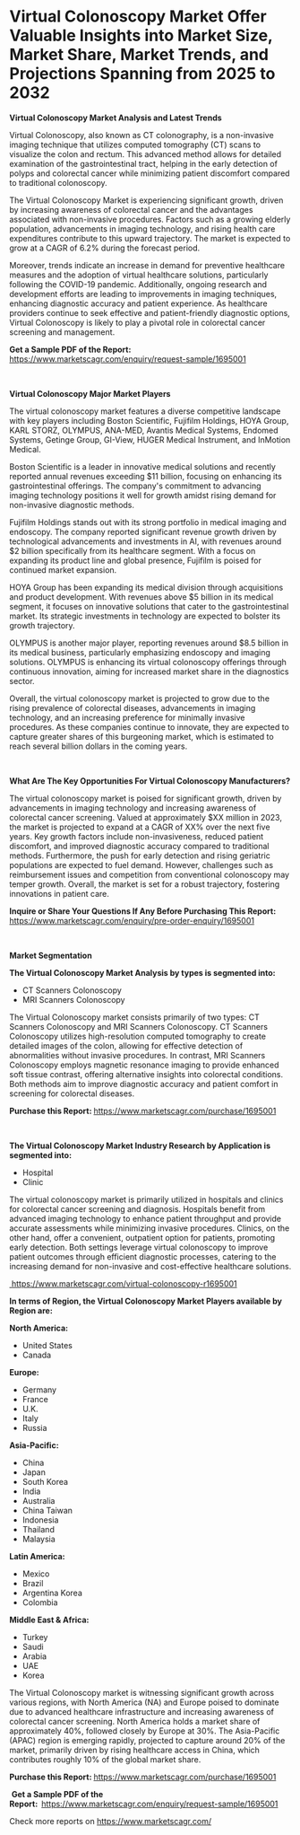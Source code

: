 <p><h1>Virtual Colonoscopy Market Offer Valuable Insights into Market Size, Market Share, Market Trends, and Projections Spanning from 2025 to 2032</h1></p><p><strong>Virtual Colonoscopy Market Analysis and Latest Trends</strong></p>
<p><p>Virtual Colonoscopy, also known as CT colonography, is a non-invasive imaging technique that utilizes computed tomography (CT) scans to visualize the colon and rectum. This advanced method allows for detailed examination of the gastrointestinal tract, helping in the early detection of polyps and colorectal cancer while minimizing patient discomfort compared to traditional colonoscopy.</p><p>The Virtual Colonoscopy Market is experiencing significant growth, driven by increasing awareness of colorectal cancer and the advantages associated with non-invasive procedures. Factors such as a growing elderly population, advancements in imaging technology, and rising health care expenditures contribute to this upward trajectory. The market is expected to grow at a CAGR of 6.2% during the forecast period. </p><p>Moreover, trends indicate an increase in demand for preventive healthcare measures and the adoption of virtual healthcare solutions, particularly following the COVID-19 pandemic. Additionally, ongoing research and development efforts are leading to improvements in imaging techniques, enhancing diagnostic accuracy and patient experience. As healthcare providers continue to seek effective and patient-friendly diagnostic options, Virtual Colonoscopy is likely to play a pivotal role in colorectal cancer screening and management.</p></p>
<p><strong>Get a Sample PDF of the Report:&nbsp;</strong> <a href="https://www.marketscagr.com/enquiry/request-sample/1695001?utm_campaign=2307&utm_medium=2&utm_source=Github&utm_content=ia&utm_term=03032025&utm_id=virtual-colonoscopy">https://www.marketscagr.com/enquiry/request-sample/1695001</a></p>
<p>&nbsp;</p>
<p><strong>Virtual Colonoscopy Major Market Players</strong></p>
<p><p>The virtual colonoscopy market features a diverse competitive landscape with key players including Boston Scientific, Fujifilm Holdings, HOYA Group, KARL STORZ, OLYMPUS, ANA-MED, Avantis Medical Systems, Endomed Systems, Getinge Group, GI-View, HUGER Medical Instrument, and InMotion Medical. </p><p>Boston Scientific is a leader in innovative medical solutions and recently reported annual revenues exceeding $11 billion, focusing on enhancing its gastrointestinal offerings. The company's commitment to advancing imaging technology positions it well for growth amidst rising demand for non-invasive diagnostic methods.</p><p>Fujifilm Holdings stands out with its strong portfolio in medical imaging and endoscopy. The company reported significant revenue growth driven by technological advancements and investments in AI, with revenues around $2 billion specifically from its healthcare segment. With a focus on expanding its product line and global presence, Fujifilm is poised for continued market expansion.</p><p>HOYA Group has been expanding its medical division through acquisitions and product development. With revenues above $5 billion in its medical segment, it focuses on innovative solutions that cater to the gastrointestinal market. Its strategic investments in technology are expected to bolster its growth trajectory.</p><p>OLYMPUS is another major player, reporting revenues around $8.5 billion in its medical business, particularly emphasizing endoscopy and imaging solutions. OLYMPUS is enhancing its virtual colonoscopy offerings through continuous innovation, aiming for increased market share in the diagnostics sector.</p><p>Overall, the virtual colonoscopy market is projected to grow due to the rising prevalence of colorectal diseases, advancements in imaging technology, and an increasing preference for minimally invasive procedures. As these companies continue to innovate, they are expected to capture greater shares of this burgeoning market, which is estimated to reach several billion dollars in the coming years.</p></p>
<p>&nbsp;</p>
<p><strong>What Are The Key Opportunities For Virtual Colonoscopy Manufacturers?</strong></p>
<p><p>The virtual colonoscopy market is poised for significant growth, driven by advancements in imaging technology and increasing awareness of colorectal cancer screening. Valued at approximately $XX million in 2023, the market is projected to expand at a CAGR of XX% over the next five years. Key growth factors include non-invasiveness, reduced patient discomfort, and improved diagnostic accuracy compared to traditional methods. Furthermore, the push for early detection and rising geriatric populations are expected to fuel demand. However, challenges such as reimbursement issues and competition from conventional colonoscopy may temper growth. Overall, the market is set for a robust trajectory, fostering innovations in patient care.</p></p>
<p><strong>Inquire or Share Your Questions If Any Before Purchasing This Report:</strong> <a href="https://www.marketscagr.com/enquiry/pre-order-enquiry/1695001?utm_campaign=2307&utm_medium=2&utm_source=Github&utm_content=ia&utm_term=03032025&utm_id=virtual-colonoscopy">https://www.marketscagr.com/enquiry/pre-order-enquiry/1695001</a></p>
<p>&nbsp;</p>
<p><strong>Market Segmentation</strong></p>
<p><strong>The Virtual Colonoscopy Market Analysis by types is segmented into:</strong></p>
<p><ul><li>CT Scanners Colonoscopy</li><li>MRI Scanners Colonoscopy</li></ul></p>
<p><p>The Virtual Colonoscopy market consists primarily of two types: CT Scanners Colonoscopy and MRI Scanners Colonoscopy. CT Scanners Colonoscopy utilizes high-resolution computed tomography to create detailed images of the colon, allowing for effective detection of abnormalities without invasive procedures. In contrast, MRI Scanners Colonoscopy employs magnetic resonance imaging to provide enhanced soft tissue contrast, offering alternative insights into colorectal conditions. Both methods aim to improve diagnostic accuracy and patient comfort in screening for colorectal diseases.</p></p>
<p><strong>Purchase this Report:&nbsp;</strong><a href="https://www.marketscagr.com/purchase/1695001?utm_campaign=2307&utm_medium=2&utm_source=Github&utm_content=ia&utm_term=03032025&utm_id=virtual-colonoscopy">https://www.marketscagr.com/purchase/1695001</a></p>
<p>&nbsp;</p>
<p><strong>The Virtual Colonoscopy Market Industry Research by Application is segmented into:</strong></p>
<p><ul><li>Hospital</li><li>Clinic</li></ul></p>
<p><p>The virtual colonoscopy market is primarily utilized in hospitals and clinics for colorectal cancer screening and diagnosis. Hospitals benefit from advanced imaging technology to enhance patient throughput and provide accurate assessments while minimizing invasive procedures. Clinics, on the other hand, offer a convenient, outpatient option for patients, promoting early detection. Both settings leverage virtual colonoscopy to improve patient outcomes through efficient diagnostic processes, catering to the increasing demand for non-invasive and cost-effective healthcare solutions.</p></p>
<p><a href="https://www.marketscagr.com/virtual-colonoscopy-r1695001?utm_campaign=2307&utm_medium=2&utm_source=Github&utm_content=ia&utm_term=03032025&utm_id=virtual-colonoscopy">&nbsp;https://www.marketscagr.com/virtual-colonoscopy-r1695001</a></p>
<p><strong>In terms of Region, the Virtual Colonoscopy Market Players available by Region are:</strong></p>
<p>
    <p> <strong> North America: </strong>
        <ul>
            <li>United States</li>
            <li>Canada</li>
        </ul>
        </p> 
    <p> <strong> Europe: </strong>
        <ul>
            <li>Germany</li>
            <li>France</li>
            <li>U.K.</li>
            <li>Italy</li>
            <li>Russia</li>
        </ul>
        </p> 
    <p> <strong> Asia-Pacific: </strong>
        <ul>
            <li>China</li>
            <li>Japan</li>
            <li>South Korea</li>
            <li>India</li>
            <li>Australia</li>
            <li>China Taiwan</li>
            <li>Indonesia</li>
            <li>Thailand</li>
            <li>Malaysia</li>
        </ul>
        </p> 
    <p> <strong> Latin America: </strong>
        <ul>
            <li>Mexico</li>
            <li>Brazil</li>
            <li>Argentina Korea</li>
            <li>Colombia</li>
        </ul>
        </p> 
    <p> <strong> Middle East & Africa: </strong>
        <ul>
            <li>Turkey</li>
            <li>Saudi</li>
            <li>Arabia</li>
            <li>UAE</li>
            <li>Korea</li>
        </ul>
    </p>
    </p>
<p><p>The Virtual Colonoscopy market is witnessing significant growth across various regions, with North America (NA) and Europe poised to dominate due to advanced healthcare infrastructure and increasing awareness of colorectal cancer screening. North America holds a market share of approximately 40%, followed closely by Europe at 30%. The Asia-Pacific (APAC) region is emerging rapidly, projected to capture around 20% of the market, primarily driven by rising healthcare access in China, which contributes roughly 10% of the global market share.</p></p>
<p><strong>Purchase this Report: </strong><a href="https://www.marketscagr.com/purchase/1695001?utm_campaign=2307&utm_medium=2&utm_source=Github&utm_content=ia&utm_term=03032025&utm_id=virtual-colonoscopy">https://www.marketscagr.com/purchase/1695001</a></p>
<p>&nbsp;<strong>Get a Sample PDF of the Report:&nbsp;&nbsp;</strong><a href="https://www.marketscagr.com/enquiry/request-sample/1695001?utm_campaign=2307&utm_medium=2&utm_source=Github&utm_content=ia&utm_term=03032025&utm_id=virtual-colonoscopy">https://www.marketscagr.com/enquiry/request-sample/1695001</a></p>
<p><strong></strong></p>
<p>Check more reports on <a href="https://www.marketscagr.com/?utm_campaign=2307&utm_medium=2&utm_source=Github&utm_content=ia&utm_term=03032025&utm_id=virtual-colonoscopy">https://www.marketscagr.com/</a></p>